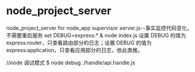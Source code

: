 # node_project_server
node_project_server for node_app
supervisor server.js--事实监控代码变化，不需要重启服务
set DEBUG=express:* & node index.js
设置 DEBUG 的值为 express:router，只查看路由部分的日志；设置 DEBUG 的值为 express:application，只查看应用部分的日志，依此类推。

//node 调试模式
$ node  debug  ./handle/api.handle.js
